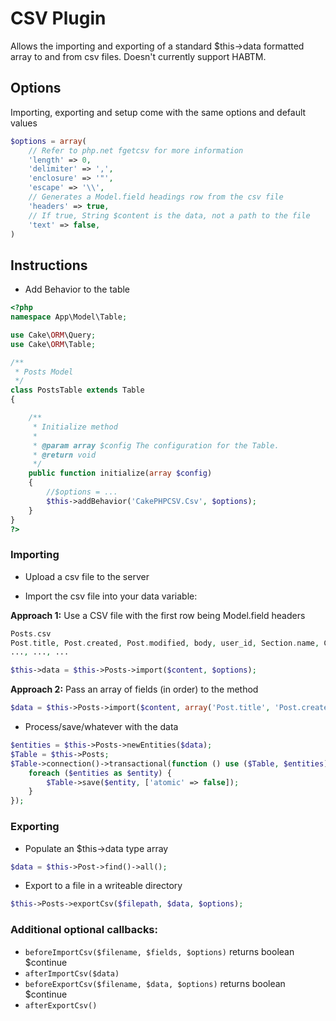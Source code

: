 # CSV Plugin

Allows the importing and exporting of a standard $this->data formatted array to and from csv files.
Doesn't currently support HABTM.

## Options

Importing, exporting and setup come with the same options and default values

```php
$options = array(
	// Refer to php.net fgetcsv for more information
	'length' => 0,
	'delimiter' => ',',
	'enclosure' => '"',
	'escape' => '\\',
	// Generates a Model.field headings row from the csv file
	'headers' => true,
	// If true, String $content is the data, not a path to the file
	'text' => false,
)
```

## Instructions

* Add Behavior to the table

```php
<?php
namespace App\Model\Table;

use Cake\ORM\Query;
use Cake\ORM\Table;

/**
 * Posts Model
 */
class PostsTable extends Table
{

    /**
     * Initialize method
     *
     * @param array $config The configuration for the Table.
     * @return void
     */
    public function initialize(array $config)
    {
        //$options = ...
        $this->addBehavior('CakePHPCSV.Csv', $options);
    }
}
?>
```

### Importing

* Upload a csv file to the server

* Import the csv file into your data variable:

**Approach 1:** Use a CSV file with the first row being Model.field headers

```php
Posts.csv
Post.title, Post.created, Post.modified, body, user_id, Section.name, Category.0.name, Category.0.description, Category.1.name, Category.1.description
..., ..., ...
```

```php
$this->data = $this->Posts->import($content, $options);
```

**Approach 2:** Pass an array of fields (in order) to the method

```php
$data = $this->Posts->import($content, array('Post.title', 'Post.created', 'Post.modified', 'body', 'user_id', 'Category.0.name', 'Category.0.description', 'Category.1.name', 'Category.1.description'));
```

* Process/save/whatever with the data

```php
$entities = $this->Posts->newEntities($data);
$Table = $this->Posts;
$Table->connection()->transactional(function () use ($Table, $entities) {
    foreach ($entities as $entity) {
        $Table->save($entity, ['atomic' => false]);
    }
});
```

### Exporting

* Populate an $this->data type array

```php
$data = $this->Post->find()->all();
```

* Export to a file in a writeable directory

```php
$this->Posts->exportCsv($filepath, $data, $options);
```

### Additional optional callbacks:

* `beforeImportCsv($filename, $fields, $options)` returns boolean $continue
* `afterImportCsv($data)`
* `beforeExportCsv($filename, $data, $options)` returns boolean $continue
* `afterExportCsv()`
